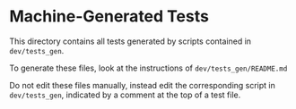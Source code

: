 # Machine-Generated Tests

This directory contains all tests generated by scripts contained in `dev/tests_gen`.

To generate these files, look at the instructions of `dev/tests_gen/README.md`

Do not edit these files manually, instead edit the corresponding script in `dev/tests_gen`,
indicated by a comment at the top of a test file.